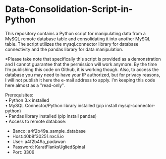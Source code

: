 # Data-Consolidation-Script-in-Python
 This repository contains a Python script for manipulating data from a MySQL remote database table and consolidating it into another MySQL table. The script utilizes the mysql.connector library for database connectivity and the pandas library for data manipulation.  
 
 *Please take note that specifically this script is provided as a demonstration and I cannot guarantee that the permission will work anymore. By the time I’m publishing this code on Github, it is working though. Also, to access the database you may need to have your IP authorized, but for privacy reasons, I will not publish it here the e-mail address to apply. I’m keeping this code here almost as a "read-only".  

 Prerequisites:  
•	Python 3.x installed  
•	MySQL Connector/Python library installed (pip install mysql-connector-python)  
•	Pandas library installed (pip install pandas)  
•	Access to remote database: 
  -	Banco: a4f2b49a_sample_database  
  -	Host:40b8f30251.nxcli.io  
  - User: a4f2b49a_padawan  
  -	Password: KaratFlanksUgliedSpinal  
  -	Port: 3306  

